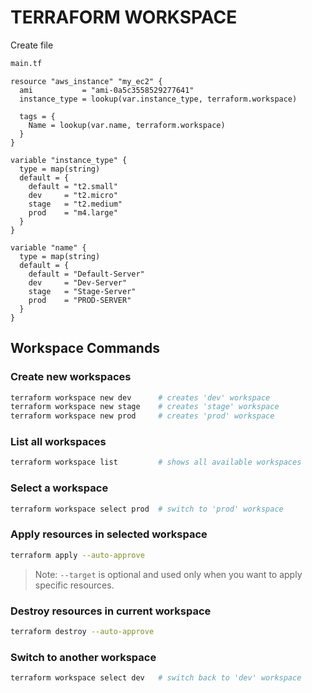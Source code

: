 # TERRAFORM WORKSPACE

Create file
```sh
main.tf
```

```hcl
resource "aws_instance" "my_ec2" {
  ami           = "ami-0a5c3558529277641"
  instance_type = lookup(var.instance_type, terraform.workspace)

  tags = {
    Name = lookup(var.name, terraform.workspace)
  }
}

variable "instance_type" {
  type = map(string)
  default = {
    default = "t2.small"
    dev     = "t2.micro"
    stage   = "t2.medium"
    prod    = "m4.large"
  }
}

variable "name" {
  type = map(string)
  default = {
    default = "Default-Server"
    dev     = "Dev-Server"
    stage   = "Stage-Server"
    prod    = "PROD-SERVER"
  }
}
```

## Workspace Commands

### Create new workspaces

```sh
terraform workspace new dev      # creates 'dev' workspace
terraform workspace new stage    # creates 'stage' workspace
terraform workspace new prod     # creates 'prod' workspace
```

### List all workspaces

```sh
terraform workspace list         # shows all available workspaces
```

### Select a workspace

```sh
terraform workspace select prod  # switch to 'prod' workspace
```

### Apply resources in selected workspace

```sh
terraform apply --auto-approve
```

> Note: `--target` is optional and used only when you want to apply specific resources.

### Destroy resources in current workspace

```sh
terraform destroy --auto-approve
```

### Switch to another workspace

```sh
terraform workspace select dev   # switch back to 'dev' workspace
```
